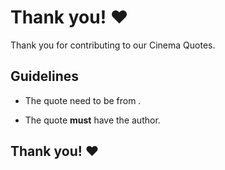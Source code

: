 # Thank you! ❤️

Thank you for contributing to our Cinema Quotes.

## Guidelines
  
- The quote need to be from .

- The quote **must** have the author.

## Thank you! ❤️
